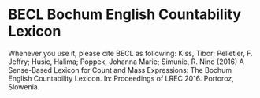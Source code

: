 # BECL Bochum English Countability Lexicon

Whenever you use it, please cite BECL as following:
Kiss, Tibor; Pelletier, F. Jeffry; Husic, Halima; Poppek, Johanna Marie; Simunic, R. Nino (2016) A Sense-Based Lexicon for Count and Mass Expressions: The Bochum English Countability Lexicon. In: Proceedings of LREC 2016. Portoroz, Slowenia.
